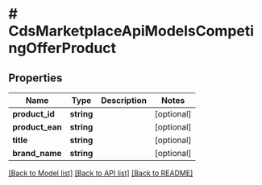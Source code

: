 # # CdsMarketplaceApiModelsCompetingOfferProduct

## Properties

Name | Type | Description | Notes
------------ | ------------- | ------------- | -------------
**product_id** | **string** |  | [optional]
**product_ean** | **string** |  | [optional]
**title** | **string** |  | [optional]
**brand_name** | **string** |  | [optional]

[[Back to Model list]](../../README.md#models) [[Back to API list]](../../README.md#endpoints) [[Back to README]](../../README.md)
